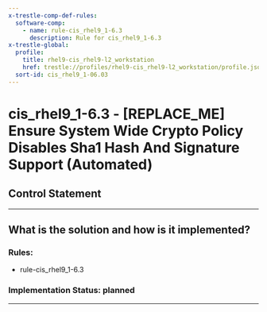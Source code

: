 ```yaml
---
x-trestle-comp-def-rules:
  software-comp:
    - name: rule-cis_rhel9_1-6.3
      description: Rule for cis_rhel9_1-6.3
x-trestle-global:
  profile:
    title: rhel9-cis_rhel9-l2_workstation
    href: trestle://profiles/rhel9-cis_rhel9-l2_workstation/profile.json
  sort-id: cis_rhel9_1-06.03
---
```


# cis_rhel9_1-6.3 - \[REPLACE_ME\] Ensure System Wide Crypto Policy Disables Sha1 Hash And Signature Support (Automated)

## Control Statement

______________________________________________________________________

## What is the solution and how is it implemented?

<!-- For implementation status enter one of: implemented, partial, planned, alternative, not-applicable -->

<!-- Note that the list of rules under ### Rules: is read-only and changes will not be captured after assembly to JSON -->

<!-- Add control implementation description here for control: cis_rhel9_1-6.3 -->

### Rules:

  - rule-cis_rhel9_1-6.3

### Implementation Status: planned

______________________________________________________________________
